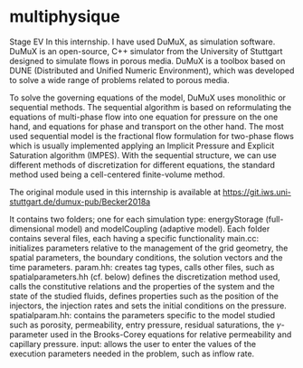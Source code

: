 # multiphysique
Stage EV
In this internship. I have used DuMuX, as simulation software. DuMuX is an open-source, C++ simulator from the University of Stuttgart designed to simulate flows in porous media. DuMuX is a toolbox based on DUNE (Distributed and Unified Numeric Environment), which was developed to solve a wide range of problems related to porous media. 

To solve the governing equations of the model, DuMuX uses monolithic  or sequential methods. The sequential algorithm is based on reformulating the equations of multi-phase flow into one equation for
pressure on the one hand,  and equations for phase and transport on the other hand. The most used sequential model is the fractional flow formulation for two-phase flows which is usually implemented applying an Implicit Pressure and Explicit Saturation algorithm (IMPES). 
 With the sequential structure, we can use different methods of discretization for different equations, the standard method used being a cell-centered finite-volume method. 
 
 The original module used in this internship is available at https://git.iws.uni-stuttgart.de/dumux-pub/Becker2018a  

 It contains two folders; one for each simulation type: energyStorage (full-dimensional model) and modelCoupling (adaptive model). Each folder contains several files, each having a specific functionality
main.cc: initializes parameters relative to the management of the grid geometry, the spatial parameters, the  boundary conditions, the solution vectors and the time parameters.
param.hh: creates tag types, calls other files, such as spatialparameters.hh  (cf. below) defines the discretization method used, calls the constitutive relations and the properties of the system and the state of the studied fluids, defines  properties such as the position  of the injectors, the injection rates and sets the initial conditions on the pressure.
spatialparam.hh: contains the parameters specific to the model studied such as porosity,  permeability, entry pressure, residual saturations, the $\gamma$-parameter used in the Brooks-Corey equations  for relative permeability and capillary pressure.
input: allows the user to enter the values of the execution parameters needed in the problem, such as inflow rate.
